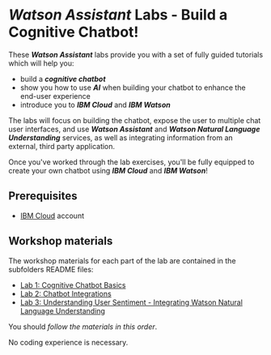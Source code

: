 # _**Watson Assistant**_ Labs - Build a Cognitive Chatbot!
These _**Watson Assistant**_ labs provide you with a set of fully guided tutorials which will help you:
- build a _**cognitive chatbot**_
- show you how to use _**AI**_ when building your chatbot to enhance the end-user experience
- introduce you to _**IBM Cloud**_ and _**IBM Watson**_

The labs will focus on building the chatbot, expose the user to multiple chat user interfaces, and use _**Watson Assistant**_ and _**Watson Natural Language Understanding**_ services, as well as integrating information from an external, third party application.

Once you've worked through the lab exercises, you'll be fully equipped to create your own chatbot using _**IBM Cloud**_ and _**IBM Watson**_!

## Prerequisites
- [IBM Cloud](https://cloud.ibm.com) account

## Workshop materials
The workshop materials for each part of the lab are contained in the subfolders README files:
* [Lab 1: Cognitive Chatbot Basics](./1-Basics)
* [Lab 2: Chatbot Integrations](./2-Integrations)
* [Lab 3: Understanding User Sentiment - Integrating Watson Natural Language Understanding](./3-Sentiment)

You should _follow the materials in this order_.  

No coding experience is necessary.
